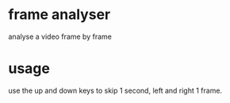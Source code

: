 # frame analyser

analyse a video frame by frame

# usage

use the up and down keys to skip 1 second, left and right 1 frame.